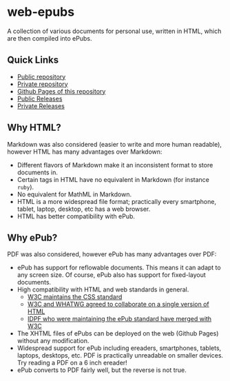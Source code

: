 # web-epubs

A collection of various documents for personal use, written in HTML, which are then compiled into ePubs.

## Quick Links

- [Public repository](https://github.com/jayruin/web-epubs-public)
- [Private repository](https://github.com/jayruin/web-epubs-private)
- [Github Pages of this repository](https://jayruin.github.io/web-epubs-public)
- [Public Releases](https://github.com/jayruin/web-epubs-public/releases)
- [Private Releases](https://github.com/jayruin/web-epubs-private/releases)

## Why HTML?

Markdown was also considered (easier to write and more human readable), however HTML has many advantages over Markdown:

- Different flavors of Markdown make it an inconsistent format to store documents in.
- Certain tags in HTML have no equivalent in Markdown (for instance `ruby`).
- No equivalent for MathML in Markdown.
- HTML is a more widespread file format; practically every smartphone, tablet, laptop, desktop, etc has a web browser.
- HTML has better compatibility with ePub.

## Why ePub?

PDF was also considered, however ePub has many advantages over PDF:

- ePub has support for reflowable documents. This means it can adapt to any screen size. Of course, ePub also has support for fixed-layout documents.
- High compatibility with HTML and web standards in general.
    - [W3C maintains the CSS standard](https://www.w3.org/Style/CSS/)
    - [W3C and WHATWG agreed to collaborate on a single version of HTML](https://www.w3.org/blog/news/archives/7753)
    - [IDPF who were maintaining the ePub standard have merged with W3C](https://www.w3.org/2017/01/pressrelease-idpf-w3c-combination.html.en)
- The XHTML files of ePubs can be deployed on the web (Github Pages) without any modification.
- Widespread support for ePub including ereaders, smartphones, tablets, laptops, desktops, etc. PDF is practically unreadable on smaller devices. Try reading a PDF on a 6 inch ereader!
- ePub converts to PDF fairly well, but the reverse is not true.
